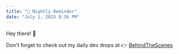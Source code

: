 ```yaml
---
title: "📢 Nightly Reminder"
date: "July 1, 2025 8:36 PM"
---
```


Hey there! 👋

Don't forget to check out my daily dev drops at 👉 [BehindTheScenes](https://behindthescenes.vercel.app)